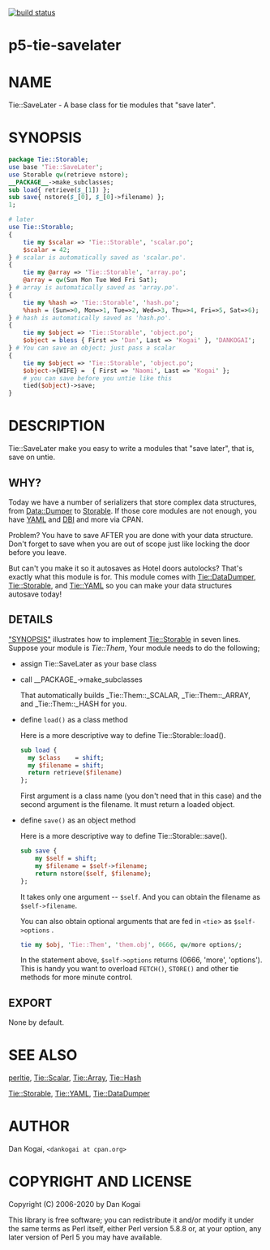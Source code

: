 [![build status](https://secure.travis-ci.org/dankogai/p5-tie-savelater.png)](http://travis-ci.org/dankogai/p5-tie-savelater)

p5-tie-savelater
================
# NAME

Tie::SaveLater - A base class for tie modules that "save later".

# SYNOPSIS

```perl
package Tie::Storable;
use base 'Tie::SaveLater';
use Storable qw(retrieve nstore);
__PACKAGE__->make_subclasses;
sub load{ retrieve($_[1]) };
sub save{ nstore($_[0], $_[0]->filename) };
1;

# later
use Tie::Storable;
{
    tie my $scalar => 'Tie::Storable', 'scalar.po';
    $scalar = 42;
} # scalar is automatically saved as 'scalar.po'.
{
    tie my @array => 'Tie::Storable', 'array.po';
    @array = qw(Sun Mon Tue Wed Fri Sat);
} # array is automatically saved as 'array.po'.
{
    tie my %hash => 'Tie::Storable', 'hash.po';
    %hash = (Sun=>0, Mon=>1, Tue=>2, Wed=>3, Thu=>4, Fri=>5, Sat=>6);
} # hash is automatically saved as 'hash.po'.
{
    tie my $object => 'Tie::Storable', 'object.po';
    $object = bless { First => 'Dan', Last => 'Kogai' }, 'DANKOGAI';
} # You can save an object; just pass a scalar
{
    tie my $object => 'Tie::Storable', 'object.po';
    $object->{WIFE} =  { First => 'Naomi', Last => 'Kogai' };
    # you can save before you untie like this
    tied($object)->save;
}
```

# DESCRIPTION

Tie::SaveLater make you easy to write a modules that "save later",
that is, save on untie. 

## WHY?

Today we have a number of serializers that store complex data
structures, from [Data::Dumper](https://metacpan.org/pod/Data%3A%3ADumper) to [Storable](https://metacpan.org/pod/Storable).  If those core
modules are not enough, you have [YAML](https://metacpan.org/pod/YAML) and [DBI](https://metacpan.org/pod/DBI) and more via CPAN.

Problem?  You have to save AFTER you are done with your data
structure.  Don't forget to save when you are out of scope just like
locking the door before you leave.

But can't you make it so it autosaves as Hotel doors autolocks?
That's exactly what this module is for.  This module comes with
[Tie::DataDumper](https://metacpan.org/pod/Tie%3A%3ADataDumper), [Tie::Storable](https://metacpan.org/pod/Tie%3A%3AStorable), and [Tie::YAML](https://metacpan.org/pod/Tie%3A%3AYAML) so you
can make your data structures autosave today!

## DETAILS

["SYNOPSIS"](#synopsis) illustrates how to implement [Tie::Storable](https://metacpan.org/pod/Tie%3A%3AStorable) in seven
lines.  Suppose your module is _Tie::Them_, Your module needs to do
the following;

- assign Tie::SaveLater as your base class
- call \_\_PACKAGE\_->make\_subclasses

    That automatically builds _Tie::Them::_SCALAR, _Tie::Them::_ARRAY,
    and _Tie::Them::_HASH for you.

- define `load()` as a class method

    Here is a more descriptive way to define Tie::Storable::load().

    ```perl
    sub load {
      my $class    = shift;
      my $filename = shift;
      return retrieve($filename) 
    };
    ```

    First argument is a class name (you don't need that in this case) and
    the second argument is the filename.  It must return a loaded object.

- define `save()` as an object method

    Here is a more descriptive way to define Tie::Storable::save().

    ```perl
    sub save { 
        my $self = shift;
        my $filename = $self->filename;
        return nstore($self, $filename);
    };
    ```

    It takes only one argument -- `$self`.  And you can obtain the
    filename as `$self->filename`.  

    You can also obtain optional arguments that are fed in `<tie`> as
    `$self->options` .

    ```perl
    tie my $obj, 'Tie::Them', 'them.obj', 0666, qw/more options/;
    ```

    In the statement above, `$self->options` returns (0666, 'more',
    'options').  This is handy you want to overload `FETCH()`,
    `STORE()` and other tie methods for more minute control.

## EXPORT

None by default.

# SEE ALSO

[perltie](https://metacpan.org/pod/perltie), [Tie::Scalar](https://metacpan.org/pod/Tie%3A%3AScalar), [Tie::Array](https://metacpan.org/pod/Tie%3A%3AArray), [Tie::Hash](https://metacpan.org/pod/Tie%3A%3AHash)

[Tie::Storable](https://metacpan.org/pod/Tie%3A%3AStorable), [Tie::YAML](https://metacpan.org/pod/Tie%3A%3AYAML), [Tie::DataDumper](https://metacpan.org/pod/Tie%3A%3ADataDumper)

# AUTHOR

Dan Kogai, `<dankogai at cpan.org>`

# COPYRIGHT AND LICENSE

Copyright (C) 2006-2020 by Dan Kogai

This library is free software; you can redistribute it and/or modify
it under the same terms as Perl itself, either Perl version 5.8.8 or,
at your option, any later version of Perl 5 you may have available.
